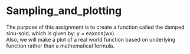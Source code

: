 # Sampling_and_plotting
The purpose of this assignment is to create a function called the damped sinu-soid, which is given by: y = eaxcos(wx) <br>
Also, we will make a plot of a real world function based on underlying function rather than a mathematical formula. <br>
